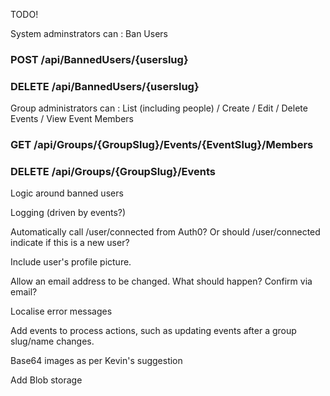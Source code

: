 
TODO!

System adminstrators can :  Ban Users
### POST /api/BannedUsers/{userslug}
### DELETE /api/BannedUsers/{userslug}

Group administrators can : List (including people) / Create / Edit / Delete Events / View Event Members
### GET /api/Groups/{GroupSlug}/Events/{EventSlug}/Members
### DELETE /api/Groups/{GroupSlug}/Events

Logic around banned users

Logging (driven by events?)

Automatically call /user/connected from Auth0?   Or should /user/connected indicate if this is a new user?

Include user's profile picture.

Allow an email address to be changed.  What should happen?  Confirm via email?

Localise error messages

Add events to process actions,  such as updating events after a group slug/name changes.

Base64 images  as per Kevin's suggestion

Add Blob storage